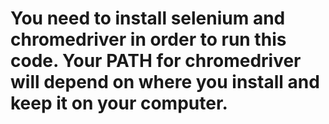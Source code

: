 # You need to install selenium and chromedriver in order to run this code. Your PATH for chromedriver will depend on where you install and keep it on your computer.
